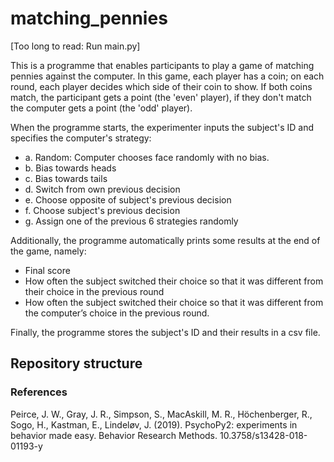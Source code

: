 # matching_pennies
[Too long to read: Run main.py]

This is a programme that enables participants to play a game of matching pennies against the computer. In this game, each player has a coin; on each round, each player decides which side of their coin to show. If both coins match, the participant gets a point (the 'even' player), if they don't match the computer gets a point (the 'odd' player).

When the programme starts, the experimenter inputs the subject's ID and specifies the computer's strategy:
- a. Random: Computer chooses face randomly with no bias.
- b. Bias towards heads
- c. Bias towards tails
- d. Switch from own previous decision
- e. Choose opposite of subject's previous decision
- f. Choose subject's previous decision
- g. Assign one of the previous 6 strategies randomly

Additionally, the programme automatically prints some results at the end of the game, namely:
  - Final score
  - How often the subject switched their choice so that it was different from their choice in the previous round
  - How often the subject switched their choice so that it was different from the computer’s choice in the previous round.

Finally, the programme stores the subject's ID and their results in a csv file.


## Repository structure


### References

Peirce, J. W., Gray, J. R., Simpson, S., MacAskill, M. R., Höchenberger, R., Sogo, H., Kastman, E., Lindeløv,
J. (2019). PsychoPy2: experiments in behavior made easy. Behavior Research Methods. 10.3758/s13428-018-
01193-y
